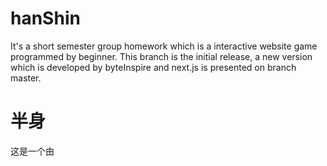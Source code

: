 # hanShin

It's a short semester group homework which is a interactive website game programmed by beginner.
This branch is the initial release, a new version which is developed by byteInspire and next.js is presented on branch master.


# 半身

这是一个由
